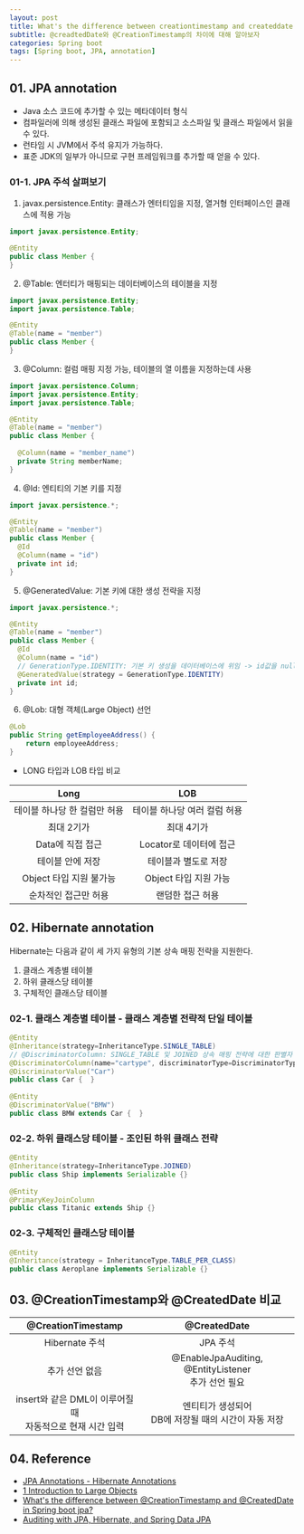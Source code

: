 ```yaml
---
layout: post
title: What's the difference between creationtimestamp and createddate in spring boot
subtitle: @creadtedDate와 @CreationTimestamp의 차이에 대해 알아보자
categories: Spring boot
tags: [Spring boot, JPA, annotation]
---
```


## 01. JPA annotation

- Java 소스 코드에 추가할 수 있는 메타데이터 형식
- 컴파일러에 의해 생성된 클래스 파일에 포함되고 소스파일 및 클래스 파일에서 읽을 수 있다.
- 런타임 시 JVM에서 주석 유지가 가능하다.
- 표준 JDK의 일부가 아니므로 구현 프레임워크를 추가할 때 얻을 수 있다.

### 01-1. JPA 주석 살펴보기

1. javax.persistence.Entity: 클래스가 엔터티임을 지정, 열거형 인터페이스인 클래스에 적용 가능

```Java
import javax.persistence.Entity;

@Entity
public class Member {
}
```

2. @Table: 엔터티가 매핑되는 데이터베이스의 테이블을 지정

```Java
import javax.persistence.Entity;
import javax.persistence.Table;

@Entity
@Table(name = "member")
public class Member {
}
```

3. @Column: 컬럼 매핑 지정 가능, 테이블의 열 이름을 지정하는데 사용

```Java
import javax.persistence.Column;
import javax.persistence.Entity;
import javax.persistence.Table;

@Entity
@Table(name = "member")
public class Member {
 
  @Column(name = "member_name")
  private String memberName;
}
```

4. @Id: 엔티티의 기본 키를 지정

```Java
import javax.persistence.*;

@Entity
@Table(name = "member")
public class Member { 
  @Id
  @Column(name = "id")
  private int id;
}
```

5. @GeneratedValue: 기본 키에 대한 생성 전략을 지정

```Java
import javax.persistence.*;

@Entity
@Table(name = "member")
public class Member { 
  @Id
  @Column(name = "id")
  // GenerationType.IDENTITY: 기본 키 생성을 데이터베이스에 위임 -> id값을 null로 하면 DB에서 알아서 AUTO_INCREMENT로 설정
  @GeneratedValue(strategy = GenerationType.IDENTITY)
  private int id;
}
```

6. @Lob: 대형 객체(Large Object) 선언

```Java
@Lob
public String getEmployeeAddress() {
    return employeeAddress;
}
```

- LONG 타입과 LOB 타입 비교

|             Long             |              LOB             |
|:----------------------------:|:----------------------------:|
| 테이블 하나당 한 컬럼만 허용 | 테이블 하나당 여러 컬럼 허용 |
|          최대 2기가          |          최대 4기가          |
|       Data에 직접 접근       |    Locator로 데이터에 접근   |
|       테이블 안에 저장       |     테이블과 별도로 저장     |
|    Object 타입 지원 불가능   |     Object 타입 지원 가능    |
|     순차적인 접근만 허용     |       랜덤한 접근 허용       |

## 02. Hibernate annotation

Hibernate는 다음과 같이 세 가지 유형의 기본 상속 매핑 전략을 지원한다.

1. 클래스 계층별 테이블
2. 하위 클래스당 테이블
3. 구체적인 클래스당 테이블

### 02-1. 클래스 계층별 테이블 - 클래스 계층별 전략적 단일 테이블

```Java
@Entity
@Inheritance(strategy=InheritanceType.SINGLE_TABLE)
// @DiscriminatorColumn: SINGLE_TABLE 및 JOINED 상속 매핑 전략에 대한 판별자 열을 지정
@DiscriminatorColumn(name="cartype", discriminatorType=DiscriminatorType.STRING )
@DiscriminatorValue("Car")
public class Car {  }
 
@Entity
@DiscriminatorValue("BMW")
public class BMW extends Car {  }
```

### 02-2. 하위 클래스당 테이블 - 조인된 하위 클래스 전략

```Java
@Entity
@Inheritance(strategy=InheritanceType.JOINED)
public class Ship implements Serializable {}
 
@Entity
@PrimaryKeyJoinColumn
public class Titanic extends Ship {}
```

### 02-3. 구체적인 클래스당 테이블

```Java
@Entity
@Inheritance(strategy = InheritanceType.TABLE_PER_CLASS)
public class Aeroplane implements Serializable {}
```

## 03. @CreationTimestamp와 @CreatedDate 비교

|                     @CreationTimestamp                    |                     @CreatedDate                    |
|:---------------------------------------------------------:|:---------------------------------------------------:|
|                       Hibernate 주석                      |                       JPA 주석                      |
|                       추가 선언 없음                      |  @EnableJpaAuditing, @EntityListener<br>추가 선언 필요 |
| insert와 같은 DML이 이루어질 때<br>자동적으로 현재 시간 입력 | 엔티티가 생성되어<br>DB에 저장될 때의 시간이 자동 저장 |

## 04. Reference

- [JPA Annotations - Hibernate Annotations](https://www.digitalocean.com/community/tutorials/jpa-hibernate-annotations)
- [1 Introduction to Large Objects](https://docs.oracle.com/cd/E18283_01/appdev.112/e18294/adlob_intro.htm)
- [What's the difference between @CreationTimestamp and @CreatedDate in Spring boot jpa?](https://stackoverflow.com/questions/66149224/whats-the-difference-between-creationtimestamp-and-createddate-in-spring-boot)
- [Auditing with JPA, Hibernate, and Spring Data JPA](https://www.baeldung.com/database-auditing-jpa)